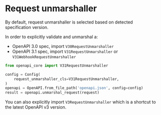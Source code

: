# Request unmarshaller

By default, request unmarshaller is selected based on detected specification version.

In order to explicitly validate and unmarshal a:

- OpenAPI 3.0 spec, import `V30RequestUnmarshaller`
- OpenAPI 3.1 spec, import `V31RequestUnmarshaller` or `V31WebhookRequestUnmarshaller`

``` python hl_lines="1 4"
from openapi_core import V31RequestUnmarshaller

config = Config(
    request_unmarshaller_cls=V31RequestUnmarshaller,
)
openapi = OpenAPI.from_file_path('openapi.json', config=config)
result = openapi.unmarshal_request(request)
```

You can also explicitly import `V3RequestUnmarshaller` which is a shortcut to the latest OpenAPI v3 version.
